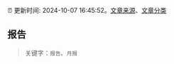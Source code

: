 :alarm_clock: 更新时间: 2024-10-07 16:45:52。[文章来源](/README.md)、[文章分类](/TAGS.md)

## 报告


> 关键字：`报告`、`月报`



